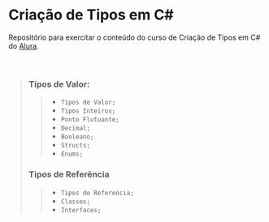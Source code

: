 # Criação de Tipos em C#

Repositório para exercitar o conteúdo do curso de Criação de Tipos em C# do [Alura](https://alura.com.br).
<br/><br/><br/>

>### **Tipos de Valor**:
>> - `Tipos de Valor;`
>> - `Tipos Inteiros;`
>> - `Ponto Flutuante;`
>> - `Decimal;`
>> - `Booleano;`
>> - `Structs;`
>> - `Enums;`
>### **Tipos de Referência**
>> - `Tipos de Referencia;`
>> - `Classes;`
>> - `Interfaces;`


